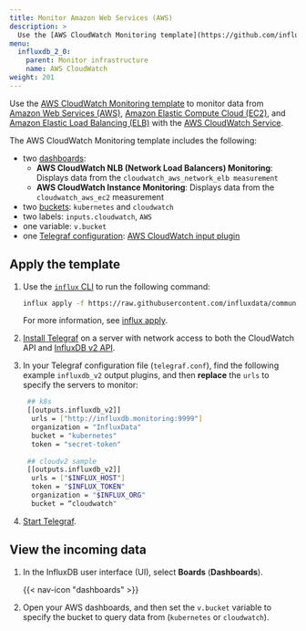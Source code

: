 ```yaml
---
title: Monitor Amazon Web Services (AWS)
description: >
  Use the [AWS CloudWatch Monitoring template](https://github.com/influxdata/community-templates/tree/master/aws_cloudwatch) to monitor data from Amazon Web Services (AWS), Amazon Elastic Compute Cloud (EC2), and Amazon Elastic Load Balancing (ELB) with the AWS CloudWatch Service.
menu:
  influxdb_2_0:
    parent: Monitor infrastructure
    name: AWS CloudWatch
weight: 201
---
```


Use the [AWS CloudWatch Monitoring template](https://github.com/influxdata/community-templates/tree/master/aws_cloudwatch) to monitor data from [Amazon Web Services (AWS)](https://aws.amazon.com/), [Amazon Elastic Compute Cloud (EC2)](https://aws.amazon.com/ec2/), and [Amazon Elastic Load Balancing (ELB)](https://aws.amazon.com/elasticloadbalancing/) with the [AWS CloudWatch Service](https://aws.amazon.com/cloudwatch/).

The AWS CloudWatch Monitoring template includes the following:

- two [dashboards](/v2.0/reference/glossary/#dashboard):
  - **AWS CloudWatch NLB (Network Load Balancers) Monitoring**: Displays data from the `cloudwatch_aws_network_elb measurement`
  - **AWS CloudWatch Instance Monitoring**: Displays data from the `cloudwatch_aws_ec2` measurement
- two [buckets](/v2.0/reference/glossary/#bucket): `kubernetes` and `cloudwatch`
- two labels: `inputs.cloudwatch`, `AWS`
- one variable: `v.bucket`
- one [Telegraf configuration](/v2.0/write-data/no-code/use-telegraf/auto-config/view-telegraf-config/): [AWS CloudWatch input plugin](/v2.0/reference/telegraf-plugins/#cloudwatch)

## Apply the template

1. Use the [`influx` CLI](/v2.0/reference/cli/influx/) to run the following command:

    ```sh
    influx apply -f https://raw.githubusercontent.com/influxdata/community-templates/master/aws_cloudwatch/aws_cloudwatch.yml
    ```
    For more information, see [influx apply](/v2.0/reference/cli/influx/apply/).
2. [Install Telegraf](/telegraf/latest/introduction/installation/) on a server with network access to both the CloudWatch API and [InfluxDB v2 API](/v2.0/reference/api/).
3. In your Telegraf configuration file (`telegraf.conf`), find the following example `influxdb_v2` output plugins, and then **replace** the `urls` to specify the servers to monitor:

   ```sh
    ## k8s
    [[outputs.influxdb_v2]]
     urls = ["http://influxdb.monitoring:9999"]
     organization = "InfluxData"
     bucket = "kubernetes"
     token = "secret-token"
 
    ## cloudv2 sample
    [[outputs.influxdb_v2]]
     urls = ["$INFLUX_HOST"]
     token = "$INFLUX_TOKEN"
     organization = "$INFLUX_ORG"
     bucket = “cloudwatch"
   ```
4. [Start Telegraf](/v2.0/write-data/no-code/use-telegraf/auto-config/#start-telegraf).

## View the incoming data

1. In the InfluxDB user interface (UI), select **Boards** (**Dashboards**).

    {{< nav-icon "dashboards" >}}
2. Open your AWS dashboards, and then set the `v.bucket` variable to specify the bucket to query data from (`kubernetes` or `cloudwatch`).
